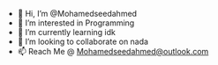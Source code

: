 - 👋 Hi, I’m @Mohamedseedahmed
- 👀 I’m interested in Programming
- 🌱 I’m currently learning idk
- 💞️ I’m looking to collaborate on nada
- 📫 Reach Me @ Mohamedseedahmed@outlook.com
